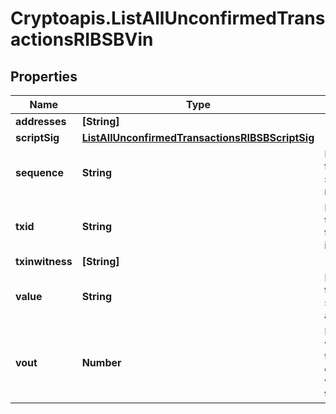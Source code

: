 # Cryptoapis.ListAllUnconfirmedTransactionsRIBSBVin

## Properties

Name | Type | Description | Notes
------------ | ------------- | ------------- | -------------
**addresses** | **[String]** |  | 
**scriptSig** | [**ListAllUnconfirmedTransactionsRIBSBScriptSig**](ListAllUnconfirmedTransactionsRIBSBScriptSig.md) |  | 
**sequence** | **String** | Represents the script sequence number. | 
**txid** | **String** | Represents the reference transaction identifier. | [optional] 
**txinwitness** | **[String]** |  | [optional] 
**value** | **String** | Represents the sent/received amount. | [optional] 
**vout** | **Number** | Defines the vout of the transaction output, i.e. which output to spend. | 


